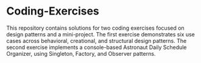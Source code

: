 # Coding-Exercises
This repository contains solutions for two coding exercises focused on design patterns and a mini-project. The first exercise demonstrates six use cases across behavioral, creational, and structural design patterns. The second exercise implements a console-based Astronaut Daily Schedule Organizer, using Singleton, Factory, and Observer patterns.
